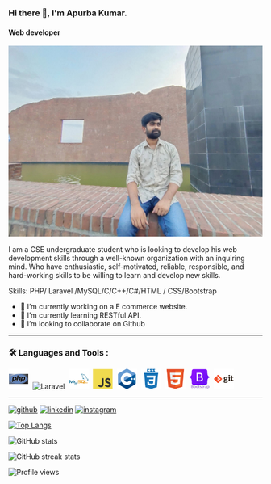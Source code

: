 ### Hi there 👋, I'm Apurba Kumar.
#### Web developer
![Web developer](https://github.com/Apurba-kumar/picture/blob/main/300169872_3291373854471236_4378834416442513552_n.jpg)

 I am a CSE undergraduate student who is looking to develop his web development skills through a well-known organization with an inquiring mind.  Who have enthusiastic, self-motivated, reliable, responsible, and hard-working skills to be willing to learn and develop new skills.

Skills: PHP/ Laravel /MySQL/C/C++/C#/HTML / CSS/Bootstrap

- 🔭 I’m currently working on a E commerce website. 
- 🌱 I’m currently learning RESTful API. 
- 👯 I’m looking to collaborate on Github 

---

### :hammer_and_wrench: Languages and Tools :
<div>
  <img src="https://github.com/devicons/devicon/blob/master/icons/php/php-original.svg" title="PHP" alt="PHP" width="40" height="40"/>&nbsp;
  <img src="https://upload.wikimedia.org/wikipedia/commons/thumb/9/9a/Laravel.svg/1969px-Laravel.svg.png" title="Laravel" alt="Laravel" width="40" height="40"/>&nbsp;
 <img src="https://github.com/devicons/devicon/blob/master/icons/mysql/mysql-original-wordmark.svg" title="MySQL"  alt="MySQL" width="40" height="40"/>&nbsp;
 <img src="https://github.com/devicons/devicon/blob/master/icons/javascript/javascript-original.svg" title="JavaScript" alt="JavaScript" width="40" height="40"/>&nbsp;
 <img src="https://github.com/devicons/devicon/blob/master/icons/cplusplus/cplusplus-original.svg" title="JavaScript" alt="JavaScript" width="40" height="40"/>&nbsp;
 <img src="https://github.com/devicons/devicon/blob/master/icons/css3/css3-plain-wordmark.svg"  title="CSS3" alt="CSS" width="40" height="40"/>&nbsp;
  <img src="https://github.com/devicons/devicon/blob/master/icons/html5/html5-original.svg" title="HTML5" alt="HTML" width="40" height="40"/>&nbsp;
  <img src="https://github.com/devicons/devicon/blob/master/icons/bootstrap/bootstrap-original-wordmark.svg" title="Bootstrap" alt="Bootstrap" width="40" height="40"/>&nbsp;
  <img src="https://github.com/devicons/devicon/blob/master/icons/git/git-original-wordmark.svg" title="Git" **alt="Git" width="40" height="40"/>
</div>

---



[<img src='https://cdn.jsdelivr.net/npm/simple-icons@3.0.1/icons/github.svg' alt='github' height='40'>](https://github.com/Apurba-kumar)  [<img src='https://cdn.jsdelivr.net/npm/simple-icons@3.0.1/icons/linkedin.svg' alt='linkedin' height='40'>](https://www.linkedin.com/in/apurbakumar/)  [<img src='https://cdn.jsdelivr.net/npm/simple-icons@3.0.1/icons/instagram.svg' alt='instagram' height='40'>](https://www.instagram.com/apurba_kumar_surjo/)  

[![Top Langs](https://github-readme-stats.vercel.app/api/top-langs/?username=Apurba-kumar)](https://github.com/anuraghazra/github-readme-stats)

![GitHub stats](https://github-readme-stats.vercel.app/api?username=Apurba-kumar&show_icons=true&count_private=true)  

![GitHub streak stats](https://github-readme-streak-stats.herokuapp.com/?user=Apurba-kumar)  

![Profile views](https://gpvc.arturio.dev/Apurba-kumar)  



